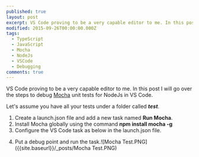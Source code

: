 ```yaml
---
published: true
layout: post
excerpt: VS Code proving to be a very capable editor to me. In this post I will go over the steps to debug Mocha unit tests for NodeJs in VS Code.
modified: 2015-09-26T00:00:00.000Z
tags: 
  - TypeScript
  - JavaScript
  - Mocha
  - NodeJs
  - VSCode
  - Debugging
comments: true
---
```



VS Code proving to be a very capable editor to me. In this post I will go over the steps to debug [Mocha](https://mochajs.org/) unit tests for NodeJs in VS Code.

Let's assume you have all your tests under a folder called **_test_**. 

1. Create a launch.json file and add a new task named **Run Mocha**.
2. Install Mocha globally using the command **npm install mocha -g**
3. Configure the VS Code task as below in the launch.json file.

<script src="https://gist.github.com/Raathigesh/2dd2979a358b7fc93177.js"></script>

4. Put a debug point and run the task.![Mocha Test.PNG]({{site.baseurl}}/_posts/Mocha Test.PNG)



